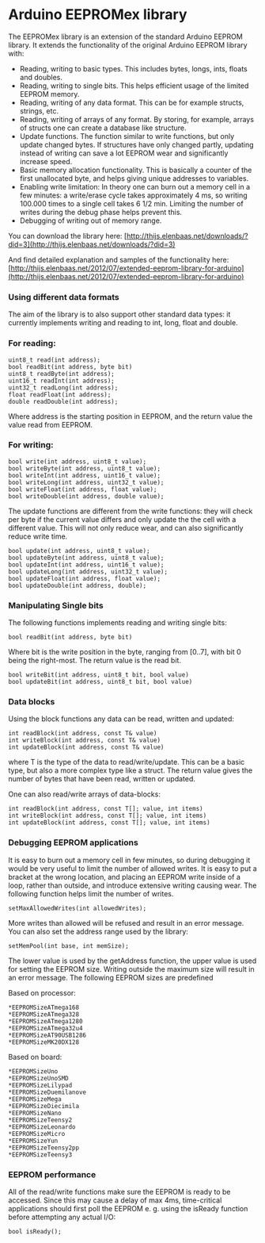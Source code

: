 # Arduino EEPROMex library 

The EEPROMex library is an extension of the standard Arduino EEPROM library. It extends the functionality of the original Arduino EEPROM library with:

* Reading, writing to basic types. This includes  bytes, longs, ints, floats and doubles.
* Reading, writing to single bits. This helps efficient usage of the limited EEPROM memory.
* Reading, writing of any data format. This can be for example structs, strings, etc.
* Reading, writing of arrays of any format. By storing, for example, arrays of structs one can create a database like structure.
* Update functions. The function similar to write functions, but only update changed bytes. If structures have only changed partly, updating instead of writing can save a lot EEPROM wear and significantly increase speed.
* Basic memory allocation functionality. This is basically a counter of the first unallocated byte, and helps giving unique addresses to variables.
* Enabling write limitation: In theory one can burn out a memory cell in a few minutes: a write/erase cycle takes approximately 4 ms, so writing 100.000 times to a single cell takes 6 1/2 min. Limiting the number of writes during the debug phase helps prevent this.
* Debugging of writing out of memory range.

You can download the library here: 
[http://thijs.elenbaas.net/downloads/?did=3](http://thijs.elenbaas.net/downloads/?did=3)
 
And find detailed explanation and samples of the functionality here: 
[http://thijs.elenbaas.net/2012/07/extended-eeprom-library-for-arduino](http://thijs.elenbaas.net/2012/07/extended-eeprom-library-for-arduino)

### Using different data formats

The aim of the library is to also support other standard data types: it currently implements writing and reading to int, long, float and double.

### For reading:
```
uint8_t read(int address);
bool readBit(int address, byte bit)
uint8_t readByte(int address);
uint16_t readInt(int address);
uint32_t readLong(int address);
float readFloat(int address);
double readDouble(int address);
```

Where address is the starting position in EEPROM, and the return value the value read from EEPROM. 

### For writing:
```
bool write(int address, uint8_t value);
bool writeByte(int address, uint8_t value);
bool writeInt(int address, uint16_t value);
bool writeLong(int address, uint32_t value);
bool writeFloat(int address, float value);
bool writeDouble(int address, double value);
```
The update functions are different from the write functions: they will check per byte if the current value differs and only update the the cell with a different value. This will not only reduce wear, and can also significantly reduce write time.

```
bool update(int address, uint8_t value);
bool updateByte(int address, uint8_t value);
bool updateInt(int address, uint16_t value);
bool updateLong(int address, uint32_t value);
bool updateFloat(int address, float value);
bool updateDouble(int address, double);
```

### Manipulating Single bits

The following functions implements reading and writing single bits:

```
bool readBit(int address, byte bit)
```
Where bit is the write position in the byte, ranging from [0..7], with bit 0 being the right-most.  The return value is the read bit.

```
bool writeBit(int address, uint8_t bit, bool value)
bool updateBit(int address, uint8_t bit, bool value)
```

### Data blocks

Using the block functions any data can be read, written and updated:

```
int readBlock(int address, const T& value)
int writeBlock(int address, const T& value)
int updateBlock(int address, const T& value)
```

where T is the type of the data to read/write/update. This can be a basic type, but also a more complex type like a struct. The return value gives the number of bytes that have been read, written or updated.

One can also read/write arrays of data-blocks:

```
int readBlock(int address, const T[]; value, int items)
int writeBlock(int address, const T[]; value, int items)
int updateBlock(int address, const T[]; value, int items)
```

### Debugging EEPROM applications 

It is easy to burn out a memory cell in few minutes, so during debugging it would be very useful to limit the number of allowed writes. It is easy to put a bracket at the wrong location, and placing an EEPROM write inside of a loop, rather than outside, and introduce extensive writing causing wear.  The following function helps limit the number of writes.

```
setMaxAllowedWrites(int allowedWrites);
```

More writes than allowed will be refused and result in an error message. You can also set the address range used by the library:

```
setMemPool(int base, int memSize);
```

The lower value is used by the getAddress function, the upper value is  used for setting the EEPROM size. Writing outside the maximum size will result in an error message. The following EEPROM sizes are predefined

Based on processor:
```
*EEPROMSizeATmega168
*EEPROMSizeATmega328
*EEPROMSizeATmega1280
*EEPROMSizeATmega32u4
*EEPROMSizeAT90USB1286
*EEPROMSizeMK20DX128
```
Based on board:
```
*EEPROMSizeUno
*EEPROMSizeUnoSMD
*EEPROMSizeLilypad
*EEPROMSizeDuemilanove
*EEPROMSizeMega
*EEPROMSizeDiecimila
*EEPROMSizeNano
*EEPROMSizeTeensy2
*EEPROMSizeLeonardo
*EEPROMSizeMicro
*EEPROMSizeYun
*EEPROMSizeTeensy2pp
*EEPROMSizeTeensy3
```

### EEPROM performance

All of the read/write functions make sure the EEPROM is ready to be accessed. Since this may cause a delay of max 4ms, time-critical  applications should first poll the EEPROM e. g. using the isReady function before attempting any actual I/O:

```
bool isReady();
```
